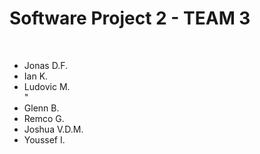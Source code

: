 # Software Project 2 - TEAM 3
<br>
<ul>
<li>Jonas D.F.</li>
<li>Ian K.</li>
<li>Ludovic M.</li>"
<li>Glenn B.</li>
<li>Remco G.</li>
<li>Joshua V.D.M.</li>
<li>Youssef I.</li>
</ul>